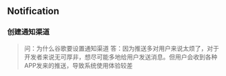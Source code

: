 ## Notification

### 创建通知渠道

> 问：为什么谷歌要设置通知渠道
> 答：因为推送多对用户来说太烦了，对于开发者来说无可厚非，想尽可能多地给用户发送消息。但用户会收到各种APP发来的推送，导致系统使用体验较差

